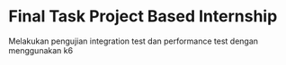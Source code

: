 # Final Task Project Based Internship 
Melakukan pengujian integration test dan performance test dengan menggunakan k6
